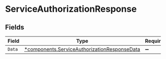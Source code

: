 # ServiceAuthorizationResponse


## Fields

| Field                                                                                                       | Type                                                                                                        | Required                                                                                                    | Description                                                                                                 |
| ----------------------------------------------------------------------------------------------------------- | ----------------------------------------------------------------------------------------------------------- | ----------------------------------------------------------------------------------------------------------- | ----------------------------------------------------------------------------------------------------------- |
| `Data`                                                                                                      | [*components.ServiceAuthorizationResponseData](../../models/components/serviceauthorizationresponsedata.md) | :heavy_minus_sign:                                                                                          | N/A                                                                                                         |